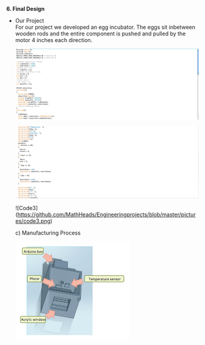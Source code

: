 <b>6. Final Design</b>

<ul>

<li>Our Project</li>
For our project we developed an egg incubator. The eggs sit inbetween wooden rods and the entire component is pushed and pulled by the motor 4 inches each direction.
  
![Code](https://github.com/MathHeads/Engineeringprojects/blob/master/pictures/code1.png)

![Code2](https://github.com/MathHeads/Engineeringprojects/blob/master/pictures/code2.png)

![Code3] (https://github.com/MathHeads/Engineeringprojects/blob/master/pictures/code3.png)
  
  c) Manufacturing Process
  
![Motor](https://github.com/MathHeads/Engineeringprojects/blob/master/Screen%20Shot%202014-12-08%20at%201.36.52%20PM.png)
